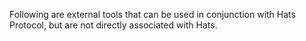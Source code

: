 Following are external tools that can be used in conjunction with Hats Protocol, but are not directly associated with Hats.